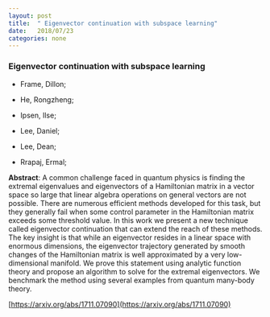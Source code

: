 ```yaml
---
layout: post
title:  " Eigenvector continuation with subspace learning"
date:   2018/07/23
categories: none
---
```




### Eigenvector continuation with subspace learning



* Frame, Dillon; 

* He, Rongzheng; 

* Ipsen, Ilse; 

* Lee, Daniel; 

* Lee, Dean; 

* Rrapaj, Ermal; 





**Abstract**:  A common challenge faced in quantum physics is finding the extremal eigenvalues and eigenvectors of a Hamiltonian matrix in a vector space so large that linear algebra operations on general vectors are not possible. There are numerous efficient methods developed for this task, but they generally fail when some control parameter in the Hamiltonian matrix exceeds some threshold value. In this work we present a new technique called eigenvector continuation that can extend the reach of these methods. The key insight is that while an eigenvector resides in a linear space with enormous dimensions, the eigenvector trajectory generated by smooth changes of the Hamiltonian matrix is well approximated by a very low-dimensional manifold. We prove this statement using analytic function theory and propose an algorithm to solve for the extremal eigenvectors. We benchmark the method using several examples from quantum many-body theory. 



 [https://arxiv.org/abs/1711.07090](https://arxiv.org/abs/1711.07090) 

